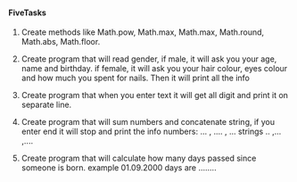 #### FiveTasks

1. Create methods like Math.pow, Math.max, Math.max, Math.round, Math.abs, Math.floor.

2. Create program that will read gender,
if male, it will ask you your age, name and birthday.
if female, it will ask you your hair colour, eyes colour and how much you spent for nails.
Then it will print all the info 

3. Create program that when you enter text it will get all digit and print it on separate line.

4. Create program that will sum numbers and concatenate string, if you enter end it will stop and print the info
numbers: ... , .... , ...
strings .. ,... ,....
5. Create program that will calculate how many days passed since someone is born.
example
01.09.2000 days are ........

######